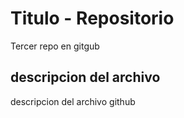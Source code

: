 # Titulo - Repositorio
Tercer repo en gitgub

## descripcion del archivo
descripcion del archivo github

